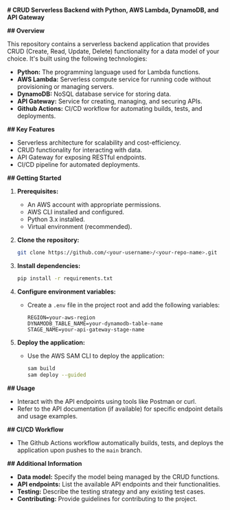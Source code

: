  **# CRUD Serverless Backend with Python, AWS Lambda, DynamoDB, and API Gateway**

**## Overview**

This repository contains a serverless backend application that provides CRUD (Create, Read, Update, Delete) functionality for a data model of your choice. It's built using the following technologies:

- **Python:** The programming language used for Lambda functions.
- **AWS Lambda:** Serverless compute service for running code without provisioning or managing servers.
- **DynamoDB:** NoSQL database service for storing data.
- **API Gateway:** Service for creating, managing, and securing APIs.
- **Github Actions:** CI/CD workflow for automating builds, tests, and deployments.

**## Key Features**

- Serverless architecture for scalability and cost-efficiency.
- CRUD functionality for interacting with data.
- API Gateway for exposing RESTful endpoints.
- CI/CD pipeline for automated deployments.

**## Getting Started**

1. **Prerequisites:**
   - An AWS account with appropriate permissions.
   - AWS CLI installed and configured.
   - Python 3.x installed.
   - Virtual environment (recommended).

2. **Clone the repository:**
   ```bash
   git clone https://github.com/<your-username>/<your-repo-name>.git
   ```

3. **Install dependencies:**
   ```bash
   pip install -r requirements.txt
   ```

4. **Configure environment variables:**
   - Create a `.env` file in the project root and add the following variables:
     ```
     REGION=your-aws-region
     DYNAMODB_TABLE_NAME=your-dynamodb-table-name
     STAGE_NAME=your-api-gateway-stage-name
     ```

5. **Deploy the application:**
   - Use the AWS SAM CLI to deploy the application:
     ```bash
     sam build
     sam deploy --guided
     ```

**## Usage**

- Interact with the API endpoints using tools like Postman or curl.
- Refer to the API documentation (if available) for specific endpoint details and usage examples.

**## CI/CD Workflow**

- The Github Actions workflow automatically builds, tests, and deploys the application upon pushes to the `main` branch.

**## Additional Information**

- **Data model:** Specify the model being managed by the CRUD functions.
- **API endpoints:** List the available API endpoints and their functionalities.
- **Testing:** Describe the testing strategy and any existing test cases.
- **Contributing:** Provide guidelines for contributing to the project.

